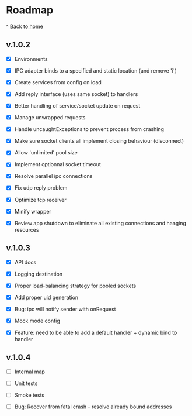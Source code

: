 # Roadmap

^ [Back to home](../README.md)


## v.1.0.2

- [x] Environments

- [x] IPC adapter binds to a specified and static location (and remove 'i')

- [x] Create services from config on load

- [x] Add reply interface (uses same socket) to handlers 

- [x] Better handling of service/socket update on request

- [x] Manage unwrapped requests

- [x] Handle uncaughtExceptions to prevent process from crashing

- [x] Make sure socket clients all implement closing behaviour (disconnect)

- [x] Allow 'unlimited' pool size 

- [x] Implement optionnal socket timeout

- [x] Resolve parallel ipc connections

- [x] Fix udp reply problem

- [x] Optimize tcp receiver

- [x] Minify wrapper

- [x] Review app shutdown to eliminate all existing connections and hanging resources

## v.1.0.3

- [x] API docs

- [x] Logging destination

- [x] Proper load-balancing strategy for pooled sockets

- [x] Add proper uid generation

- [x] Bug: ipc will notify sender with onRequest

- [x] Mock mode config

- [x] Feature: need to be able to add a default handler + dynamic bind to handler

## v.1.0.4

- [ ] Internal map

- [ ] Unit tests

- [ ] Smoke tests

- [ ] Bug: Recover from fatal crash - resolve already bound addresses